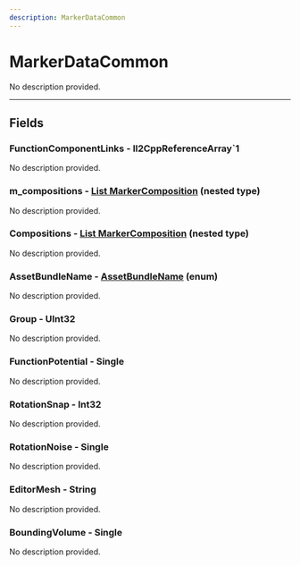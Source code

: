 ```yaml
---
description: MarkerDataCommon
---
```


# MarkerDataCommon

No description provided.

***

## Fields

### FunctionComponentLinks - Il2CppReferenceArray`1

No description provided.

### m_compositions - [List MarkerComposition](./MarkerComposition.md) (nested type)

No description provided.

### Compositions - [List MarkerComposition](./MarkerComposition.md) (nested type)

No description provided.

### AssetBundleName - [AssetBundleName](../enum-types.md#AssetBundleName) (enum)

No description provided.

### Group - UInt32

No description provided.

### FunctionPotential - Single

No description provided.

### RotationSnap - Int32

No description provided.

### RotationNoise - Single

No description provided.

### EditorMesh - String

No description provided.

### BoundingVolume - Single

No description provided.
